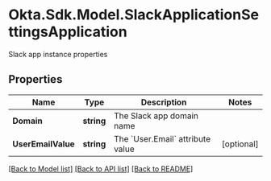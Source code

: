 # Okta.Sdk.Model.SlackApplicationSettingsApplication
Slack app instance properties

## Properties

Name | Type | Description | Notes
------------ | ------------- | ------------- | -------------
**Domain** | **string** | The Slack app domain name | 
**UserEmailValue** | **string** | The &#x60;User.Email&#x60; attribute value | [optional] 

[[Back to Model list]](../README.md#documentation-for-models) [[Back to API list]](../README.md#documentation-for-api-endpoints) [[Back to README]](../README.md)

